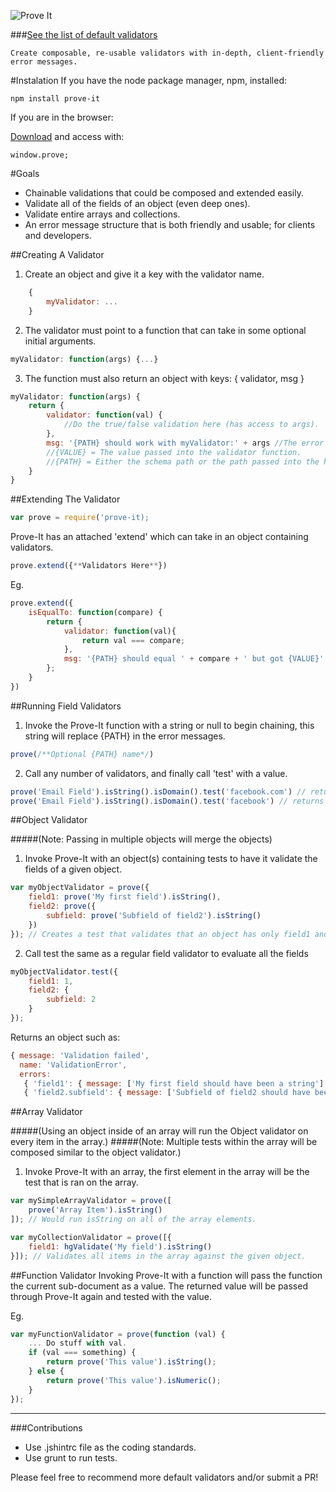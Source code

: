 ![Prove It](https://raw.githubusercontent.com/DylanPiercey/Prove-It/master/prove-logo.jpg)

###[See the list of default validators](https://github.com/DylanPiercey/FrenchPress/blob/master/Validators.md)

    Create composable, re-usable validators with in-depth, client-friendly error messages.

#Instalation
If you have the node package manager, npm, installed:

    npm install prove-it

If you are in the browser:

[Download](https://raw.githubusercontent.com/DylanPiercey/Prove-It/master/bin/prove-it.min.js) and access with:

    window.prove;

#Goals

* Chainable validations that could be composed and extended easily.
* Validate all of the fields of an object (even deep ones).
* Validate entire arrays and collections.
* An error message structure that is both friendly and usable; for clients and developers.

##Creating A Validator
1) Create an object and give it a key with the validator name.

```JavaScript
    {
        myValidator: ...
    }
```

2) The validator must point to a function that can take in some optional initial arguments.

```JavaScript
myValidator: function(args) {...}
```

3) The function must also return an object with keys: { validator, msg }

```JavaScript
myValidator: function(args) {
    return {
        validator: function(val) {
            //Do the true/false validation here (has access to args).
        },
        msg: '{PATH} should work with myValidator:' + args //The error message for the validator
        //{VALUE} = The value passed into the validator function.
        //{PATH} = Either the schema path or the path passed into the hgValidate(PATH) chain.
    }
}
```

##Extending The Validator

```JavaScript
var prove = require('prove-it);
```

Prove-It has an attached 'extend' which can take in an object containing validators.

```JavaScript
prove.extend({**Validators Here**})
```

Eg.

```JavaScript
prove.extend({
    isEqualTo: function(compare) {
        return {
            validator: function(val){
                return val === compare;
            },
            msg: '{PATH} should equal ' + compare + ' but got {VALUE}'
        };
    }
})
```

##Running Field Validators

1) Invoke the Prove-It function with a string or null to begin chaining,
    this string will replace {PATH} in the error messages.

```JavaScript
prove(/**Optional {PATH} name*/)
```

2) Call any number of validators, and finally call 'test' with a value.

```JavaScript
prove('Email Field').isString().isDomain().test('facebook.com') // returns true
prove('Email Field').isString().isDomain().test('facebook') // returns array of error messages based on tests.
```

##Object Validator

#####(Note: Passing in multiple objects will merge the objects)

1) Invoke Prove-It with an object(s) containing tests to have it validate the fields of a given object.

```JavaScript
var myObjectValidator = prove({
    field1: prove('My first field').isString(),
    field2: prove({
        subfield: prove('Subfield of field2').isString()
    })
}); // Creates a test that validates that an object has only field1 and it is a string.
```

2) Call test the same as a regular field validator to evaluate all the fields

```JavaScript
myObjectValidator.test({
    field1: 1,
    field2: {
        subfield: 2
    }
});
```

Returns an object such as:

```JavaScript
{ message: 'Validation failed',
  name: 'ValidationError',
  errors:
   { 'field1': { message: ['My first field should have been a string'], value: 1' },
   { 'field2.subfield': { message: ['Subfield of field2 should have been a string'], value: 2 } }
```

##Array Validator

#####(Using an object inside of an array will run the Object validator on every item in the array.)
#####(Note: Multiple tests within the array will be composed similar to the object validator.)

1) Invoke Prove-It with an array, the first element in the array will be the test that is ran on the array.


```JavaScript
var mySimpleArrayValidator = prove([
    prove('Array Item').isString()
]); // Would run isString on all of the array elements.

var myCollectionValidator = prove([{
    field1: hgValidate('My field').isString()
}]); // Validates all items in the array against the given object.
```

##Function Validator
Invoking Prove-It with a function will pass the function the current sub-document as a value.
The returned value will be passed through Prove-It again and tested with the value.

Eg.

```JavaScript
var myFunctionValidator = prove(function (val) {
    ... Do stuff with val.
    if (val === something) {
        return prove('This value').isString();
    } else {
        return prove('This value').isNumeric();
    }
});
```

---

###Contributions

* Use .jshintrc file as the coding standards.
* Use grunt to run tests.

Please feel free to recommend more default validators and/or submit a PR!